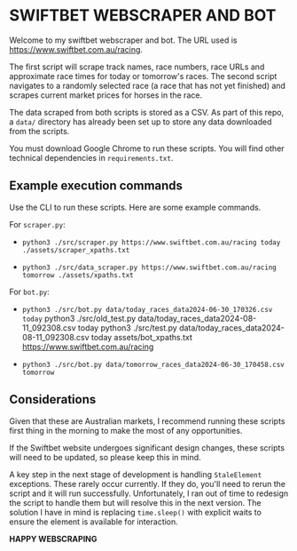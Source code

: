 # **SWIFTBET WEBSCRAPER AND BOT**

Welcome to my swiftbet webscraper and bot.
The URL used is https://www.swiftbet.com.au/racing.


The first script will scrape track names, race numbers, race URLs and approximate race times for today or tomorrow's races.
The second script navigates to a randomly selected race (a race that has not yet finished) and scrapes current market prices for horses in the race.

The data scraped from both scripts is stored as a CSV.
As part of this repo, a `data/` directory has already been set up to store any data downloaded from the scripts.

You must download Google Chrome to run these scripts.
You will find other technical dependencies in `requirements.txt`.

## Example execution commands

Use the CLI to run these scripts.
Here are some example commands.

For `scraper.py`:

- `python3 ./src/scraper.py https://www.swiftbet.com.au/racing today ./assets/scraper_xpaths.txt`

- `python3 ./src/data_scraper.py https://www.swiftbet.com.au/racing tomorrow ./assets/xpaths.txt`

For `bot.py`:

- `python3 ./src/bot.py data/today_races_data2024-06-30_170326.csv today`
python3 ./src/old_test.py data/today_races_data2024-08-11_092308.csv today
python3 ./src/test.py data/today_races_data2024-08-11_092308.csv today assets/bot_xpaths.txt https://www.swiftbet.com.au/racing

- `python3 ./src/bot.py data/tomorrow_races_data2024-06-30_170458.csv tomorrow`

## Considerations

Given that these are Australian markets, I recommend running these scripts first thing in the morning to make the most of any opportunities.

If the Swiftbet website undergoes significant design changes, these scripts will need to be updated, so please keep this in mind.

A key step in the next stage of development is handling `StaleElement` exceptions.
These rarely occur currently. If they do, you'll need to rerun the script and it will run successfully.
Unfortunately, I ran out of time to redesign the script to handle them but will resolve this in the next version.
The solution I have in mind is replacing `time.sleep()` with explicit waits to ensure the element is available for interaction.

**HAPPY WEBSCRAPING**


